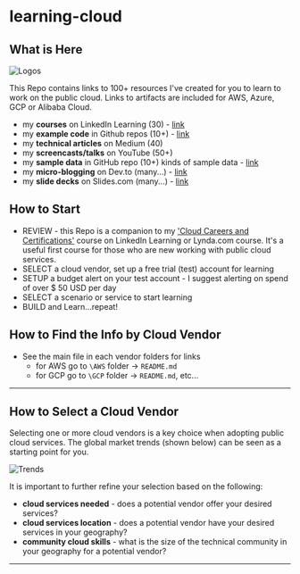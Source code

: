 # learning-cloud

## What is Here

![Logos](https://github.com/lynnlangit/learning-cloud/blob/master/images/logos.png)

This Repo contains links to 100+ resources I've created for you to learn to work on the public cloud.  Links to artifacts are included for AWS, Azure, GCP or Alibaba Cloud.

- my **courses** on LinkedIn Learning (30) - [link](https://www.linkedin.com/learning/instructors/lynn-langit)
- my **example code** in Github repos (10+) - [link](https://github.com/lynnlangit)
- my **technical articles** on Medium (40)
- my **screencasts/talks** on YouTube (50+)
- my **sample data** in GitHub repo (10+) kinds of sample data - [link](https://github.com/lynnlangit/sample-data)
- my **micro-blogging** on Dev.to (many...) - [link](https://dev.to/lynnlangit)
- my **slide decks** on Slides.com (many...) - [link](https://slides.com/lynnlangit)
  
## How to Start

- REVIEW - this Repo is a companion to my ['Cloud Careers and Certifications'](https://www.linkedin.com/learning/cloud-computing-careers-and-certifications-first-steps) course on LinkedIn Learning or Lynda.com course.  It's a useful first course for those who are new working with public cloud services.
- SELECT a cloud vendor, set up a free trial (test) account for learning
- SETUP a budget alert on your test account - I suggest alerting on spend of over $ 50 USD per day
- SELECT a scenario or service to start learning
- BUILD and Learn...repeat!

## How to Find the Info by Cloud Vendor

- See the main file in each vendor folders for links
  - for AWS go to `\AWS` folder -> `README.md`
  - for GCP go to `\GCP` folder -> `README.md`, etc...

---

## How to Select a Cloud Vendor

Selecting one or more cloud vendors is a key choice when adopting public cloud services.  The global market trends (shown below) can be seen as a starting point for you.  

![Trends](https://github.com/lynnlangit/learning-cloud/blob/master/images/trends.png)  

It is important to further refine your selection based on the following:

- **cloud services needed** - does a potential vendor offer your desired services?
- **cloud services location** - does a potential vendor have your desired services in your geography?
- **community cloud skills** - what is the size of the technical community in your geography for a potential vendor? 

---
